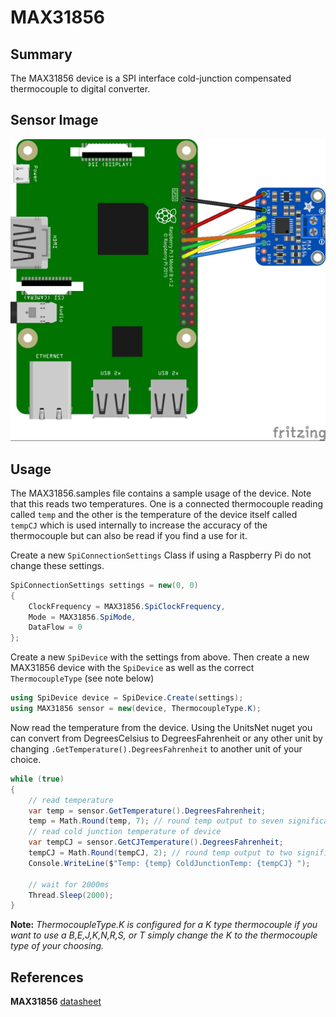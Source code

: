 ﻿# MAX31856

## Summary
The MAX31856 device is a SPI interface cold-junction compensated thermocouple to digital converter.

## Sensor Image
![Illustration of wiring from a Raspberry Pi device](device.jpg)

## Usage
The MAX31856.samples file contains a sample usage of the device. Note that this reads two temperatures. One is a connected thermocouple reading called ```temp``` and the other is the temperature of the device itself called ```tempCJ``` which is used internally to increase the accuracy of the thermocouple but can also be read if you find a use for it.

Create a new ```SpiConnectionSettings``` Class if using a Raspberry Pi do not change these settings.

```csharp
SpiConnectionSettings settings = new(0, 0)
{
    ClockFrequency = MAX31856.SpiClockFrequency,
    Mode = MAX31856.SpiMode,
    DataFlow = 0
};
```

Create a new ```SpiDevice``` with the settings from above. Then create a new MAX31856 device with the ```SpiDevice``` as well as the correct ```ThermocoupleType``` (see note below)
```csharp
using SpiDevice device = SpiDevice.Create(settings);
using MAX31856 sensor = new(device, ThermocoupleType.K);
```

Now read the temperature from the device. Using the UnitsNet nuget you can convert from DegreesCelsius to DegreesFahrenheit or any other unit by changing ```.GetTemperature().DegreesFahrenheit``` to another unit of your choice.

```csharp
while (true)
{
    // read temperature
    var temp = sensor.GetTemperature().DegreesFahrenheit;
    temp = Math.Round(temp, 7); // round temp output to seven significant figures from resolution in Technical Documentation
    // read cold junction temperature of device
    var tempCJ = sensor.GetCJTemperature().DegreesFahrenheit;
    tempCJ = Math.Round(tempCJ, 2); // round temp output to two significant figures from resolution in Technical Documentation
    Console.WriteLine($"Temp: {temp} ColdJunctionTemp: {tempCJ} ");

    // wait for 2000ms
    Thread.Sleep(2000);
}
```

**Note:** _ThermocoupleType.K is configured for a K type thermocouple if you want to use a B,E,J,K,N,R,S, or T simply change the K to the thermocouple type of your choosing._

## References 

**MAX31856** [datasheet](https://datasheets.maximintegrated.com/en/ds/MAX31856.pdf)
